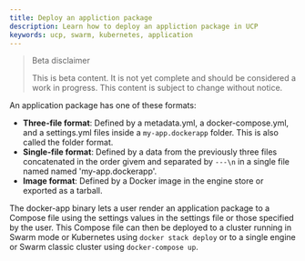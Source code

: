 ```yaml
---
title: Deploy an appliction package
description: Learn how to deploy an appliction package in UCP
keywords: ucp, swarm, kubernetes, application
---
```


> Beta disclaimer
>
> This is beta content. It is not yet complete and should be considered a work in progress. This content is subject to change without notice.

An application package has one of these formats:

- **Three-file format**: Defined by a metadata.yml, a docker-compose.yml, and a settings.yml files inside a `my-app.dockerapp` folder. This is also called the folder format.
- **Single-file format**: Defined by a data from the previously three files concatenated in the order givem and separated by `---\n` in a single file named named 'my-app.dockerapp'.
- **Image format**: Defined by a Docker image in the engine store or exported as a tarball.

The docker-app binary lets a user render an application package to a Compose file using the settings values in the settings file or those specified by the user. This Compose file can then be deployed to a cluster running in Swarm mode or Kubernetes using `docker stack deploy` or to a single engine or Swarm classic cluster using `docker-compose up`.

